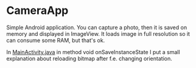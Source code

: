 # CameraApp
Simple Android application. You can capture a photo, then it is saved on memory and displayed in ImageView. It loads image in full resolution so it can consume some RAM, but that's ok.

In [MainActivity.java](https://github.com/PoprostuRonin/CameraApp/blob/master/app/src/main/java/com/poprosturonin/cameraapp/MainActivity.java) in method void onSaveInstanceState I put a small explanation about reloading bitmap after f.e. changing orientation.